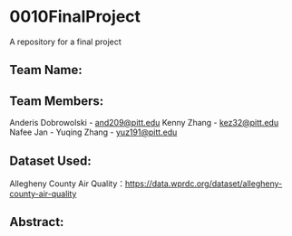 # 0010FinalProject
A repository for a final project


## Team Name:

## Team Members:
Anderis Dobrowolski - and209@pitt.edu 
Kenny Zhang - kez32@pitt.edu 
Nafee Jan - 
Yuqing Zhang - yuz191@pitt.edu 

## Dataset Used:
Allegheny County Air Quality：https://data.wprdc.org/dataset/allegheny-county-air-quality

## Abstract:

